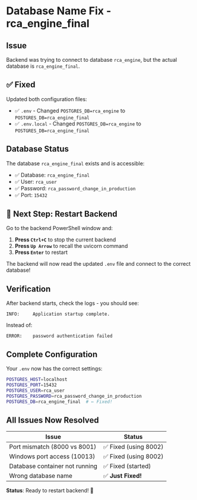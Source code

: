 # Database Name Fix - rca_engine_final

## Issue
Backend was trying to connect to database `rca_engine`, but the actual database is `rca_engine_final`.

## ✅ Fixed

Updated both configuration files:
- ✅ `.env` - Changed `POSTGRES_DB=rca_engine` to `POSTGRES_DB=rca_engine_final`
- ✅ `.env.local` - Changed `POSTGRES_DB=rca_engine` to `POSTGRES_DB=rca_engine_final`

## Database Status

The database `rca_engine_final` exists and is accessible:
- ✅ Database: `rca_engine_final` 
- ✅ User: `rca_user`
- ✅ Password: `rca_password_change_in_production`
- ✅ Port: `15432`

## 🚀 Next Step: Restart Backend

Go to the backend PowerShell window and:

1. **Press `Ctrl+C`** to stop the current backend
2. **Press `Up Arrow`** to recall the uvicorn command
3. **Press `Enter`** to restart

The backend will now read the updated `.env` file and connect to the correct database!

## Verification

After backend starts, check the logs - you should see:
```
INFO:     Application startup complete.
```

Instead of:
```
ERROR:    password authentication failed
```

## Complete Configuration

Your `.env` now has the correct settings:
```bash
POSTGRES_HOST=localhost
POSTGRES_PORT=15432
POSTGRES_USER=rca_user
POSTGRES_PASSWORD=rca_password_change_in_production
POSTGRES_DB=rca_engine_final  # ← Fixed!
```

## All Issues Now Resolved

| Issue | Status |
|-------|--------|
| Port mismatch (8000 vs 8001) | ✅ Fixed (using 8002) |
| Windows port access (10013) | ✅ Fixed (using 8002) |
| Database container not running | ✅ Fixed (started) |
| Wrong database name | ✅ **Just Fixed!** |

**Status**: Ready to restart backend! 🎉
